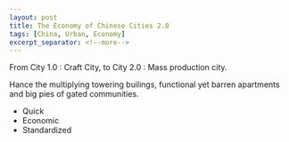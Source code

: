```yaml
---
layout: post
title: The Economy of Chinese Cities 2.0
tags: [China, Urban, Economy]
excerpt_separator: <!--more-->
---
```


From City 1.0 : Craft City, to City 2.0 : Mass production city.
<!--more-->
Hance the multiplying towering builings, functional yet barren apartments and big pies of gated communities.

* Quick
* Economic
* Standardized

